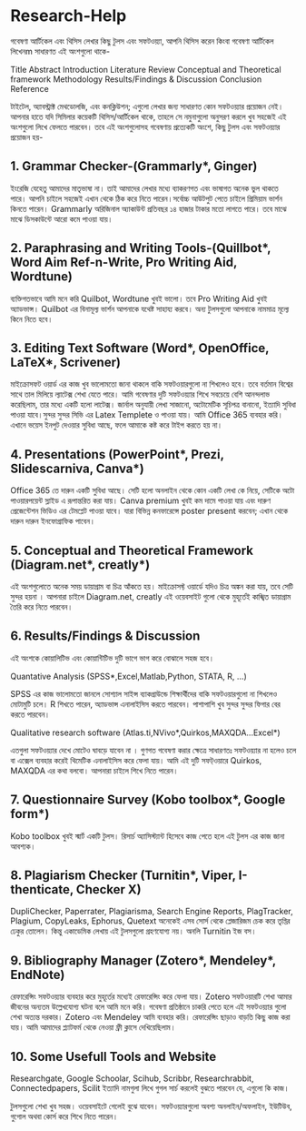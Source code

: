 # Research-Help

গবেষণা আর্টিকেল এবং থিসিস লেখার কিছু টুলস এবং সফটওয়্যা, আপনি থিসিস করেন কিংবা গবেষণা আর্টিকেল লিখেনm সাধারণত এই অংশগুলো থাকে-

Title
Abstract
Introduction
Literature Review
Conceptual and Theoretical framework
Methodology
Results/Findings & Discussion
Conclusion
Reference

টাইটেল, অ্যাবস্ট্রাক্ট মেথডোলজি, এবং কনক্লিউশন; এগুলো লেখার জন্য সাধারণত কোন সফটওয়্যার প্রয়োজন নেই। আপনার হাতে যদি সিমিলার কয়েকটি থিসিস/আর্টিকেল থাকে, তাহলে সে নমুনাগুলো অনুসরণ করলে খুব সহজেই এই অংশগুলো লিখে ফেলতে পারবেন। তবে এই অংশগুলোসহ গবেষণায় প্রত্যেকটি অংশে, কিছু টুলস এবং সফটওয়্যার প্রয়োজন হয়-

## 1. Grammar Checker-(Grammarly*, Ginger)

ইংরেজি যেহেতু আমাদের মাতৃভাষা না। তাই আমাদের লেখার মধ্যে ব্যাকরণগত এবং ভাষাগত অনেক ভুল থাকতে পারে। আপনি চাইলে সহজেই এখান থেকে ঠিক করে নিতে পারেন।সর্বোচ্চ আউটপুট পেতে চাইলে প্রিমিয়াম ভার্শন কিনতে পারেন। Grammarly অরিজিনাল অ্যাকাউন্ট প্রতিবছর ১৪ হাজার টাকার মতো লাগতে পারে। তবে মাঝে মাঝে ডিসকাউন্টে আরো কমে পাওয়া যায়।

## 2. Paraphrasing and Writing Tools-(Quillbot*, Word Aim Ref-n-Write, Pro Writing Aid, Wordtune)

ব্যক্তিগতভাবে আমি মনে করি Quilbot, Wordtune খুবই ভালো। তবে Pro Writing Aid খুবই অ্যাডভান্স। Quilbot এর বিনামূল্য ভার্শন আপনাকে যথেষ্ট সাহায্য করবে। অন্য টুলসগুলো আপনাকে নামমাত্র মূল্যে কিনে নিতে হবে।

## 3. Editing Text Software (Word*, OpenOffice, LaTeX*, Scrivener)

মাইক্রোসফট ওয়ার্ড এর কাজ খুব ভালোমতো জানা থাকলে বাকি সফটওয়ারগুলো না শিখলেও হবে। তবে বর্তমান বিশ্বের সাথে তাল মিলিয়ে ল্যাটেক্স শেখা যেতে পারে। আমি গবেষণার দুটি সফটওয়্যার শিখে সবচেয়ে বেশি আনন্দলাভ করেছিলাম, তার মধ্যে একটি হলো লাটেক্স। জার্নাল অনুযায়ী লেখা সাজানো, অটোমেটিক সূচিপত্র বানানো, ইত্যাদি সুবিধা পাওয়া যাবে।সুন্দর সুন্দর সিভি এর Latex Templete ও পাওয়া যায়। আমি Office 365 ব্যবহার করি। এখানে ভয়েস ইনপুট দেওয়ার সুবিধা আছে, ফলে আমাকে কষ্ট করে টাইপ করতে হয় না।

## 4. Presentations (PowerPoint*, Prezi, Slidescarniva, Canva*)

Office 365 তে দারুন একটি সুবিধা আছে। সেটি হলো অনলাইন থেকে কোন একটি লেখা কে নিয়ে, সেটিকে অটো পাওয়ারপয়েন্ট স্লাইড এ রূপান্তরিত করা যায়। Canva premium খুবই কম দামে পাওয়া যায় এবং দারুণ প্রেজেন্টেশন ভিডিও এর টেমপ্লেট পাওয়া যাবে। যারা বিভিন্ন কনফারেন্সে poster present করবেন; এখান থেকে দারুন দারুন ইনফোগ্রাফিক পাবেন।

## 5. Conceptual and Theoretical Framework (Diagram.net*, creatly*)

এই অংশগুলোতে অনেক সময় ডায়াগ্রাম বা চিত্র আঁকতে হয়। মাইক্রোসফ্ট ওয়ার্ডে যদিও চিত্র অঙ্কন করা যায়, তবে সেটি সুন্দর হয়না । আপনারা চাইলে Diagram.net, creatly এই ওয়েবসাইট গুলো থেকে মুহূর্তেই কাঙ্খিত ডায়াগ্রাম তৈরি করে নিতে পারবেন।

## 6. Results/Findings & Discussion

এই অংশকে কোয়ালিটিভ এবং কোয়ান্টিটিভ দুটি ভাগে ভাগ করে বোঝালে সহজ হবে।

Quantative Analysis (SPSS*,Excel,Matlab,Python, STATA, R, ...)

SPSS এর কাজ ভালোমতো জানলে সোশ্যাল সাইন্স ব্যাকগ্রাউন্ডে শিক্ষার্থীদের বাকি সফটওয়ারগুলো না শিখলেও মোটামুটি চলে। R শিখতে পারেন, অ্যাডভান্স এনালাইসিস করতে পারবেন। পাশাপাশি খুব সুন্দর সুন্দর ফিগার বের করতে পারবেন।

Qualitative research software (Atlas.ti,NVivo*,Quirkos,MAXQDA...Excel*)

এতগুলা সফটওয়্যার দেখে মোটেও ঘাবড়ে যাবেন না । গুণগত গবেষণা করার ক্ষেত্রে সাধারণতঃ সফটওয়্যার না হলেও চলে বা এক্সেল ব্যবহার করেই থিমেটিক এনালাইসিস করে ফেলা যায়। আমি এই দুটি সফট্ওয়ারে Quirkos, MAXQDA এর কথা বলবো। আপনারা চাইলে শিখে নিতে পারেন।

## 7. Questionnaire Survey (Kobo toolbox*, Google form*)

Kobo toolbox খুবই স্মার্ট একটি টুলস। রিসার্চ অ্যাসিস্ট্যান্ট হিসেবে কাজ পেতে হলে এই টুলস এর কাজ জানা আবশ্যক।

## 8. Plagiarism Checker (Turnitin*, Viper, I-thenticate, Checker X)

DupliChecker, Paperrater, Plagiarisma, Search Engine Reports, PlagTracker, Plagium, CopyLeaks, Ephorus, Quetext অনেকেই এসব সোর্স থেকে প্লেজারিজম চেক করে তৃপ্তির ঢেকুর তোলেন। কিন্তু একাডেমিক লেখায় এই টুলসগুলো গ্রহণযোগ্য নয়। অনলি Turnitin ইজ বস।

## 9. Bibliography Manager (Zotero*, Mendeley*, EndNote)

রেফারেন্সিং সফটওয়্যার ব্যবহার করে মুহূর্তের মধ্যেই রেফারেন্সিং করে ফেলা যায়। Zotero সফটওয়ারটি শেখা আমার জীবনের অন্যতম উল্লেখযোগ্য ঘটনা বলে আমি মনে করি। গবেষণা প্রতিষ্ঠানে চাকরি পেতে হলে এই সফটওয়্যার গুলো শেখা অত্যন্ত দরকার। Zotero এবং Mendeley আমি ব্যবহার করি। রেফারেন্সিং ছাড়াও বাড়তি কিছু কাজ করা যায়। আমি আমাদের প্ল্যাটফর্ম থেকে নেওয়া ফ্রী ক্লাসে দেখিয়েছিলাম।

## 10. Some Usefull Tools and Website

Researchgate, Google Schoolar, Scihub, Scribbr, Researchrabbit, Connectedpapers, Scilit ইত্যাদি নামগুলা লিখে গুগল সার্চ করলেই বুঝতে পারবেন যে, এগুলো কি কাজ।

টুলসগুলো শেখা খুব সহজ। ওয়েবসাইটে গেলেই বুঝে যাবেন। সফটওয়্যারগুলো অবশ্য অনলাইন/অফলাইন, ইউটিউব, গুগোল অথবা কোর্স করে শিখে নিতে পারেন।
